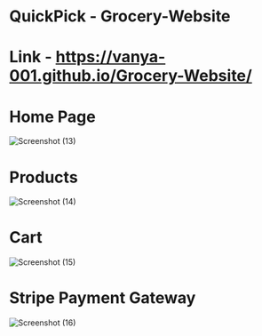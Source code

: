 # QuickPick - Grocery-Website
# Link - https://vanya-001.github.io/Grocery-Website/

# Home Page
![Screenshot (13)](https://github.com/vanya-001/Grocery-Website/assets/115103924/c8631eff-7d2e-4968-a037-3e59a8160e67)

# Products
![Screenshot (14)](https://github.com/vanya-001/Grocery-Website/assets/115103924/aba2c961-4df8-4176-8542-bb45c5d77ec3)

# Cart
![Screenshot (15)](https://github.com/vanya-001/Grocery-Website/assets/115103924/5a128902-685d-4739-908a-3735b34acddd)

# Stripe Payment Gateway
![Screenshot (16)](https://github.com/vanya-001/Grocery-Website/assets/115103924/db324699-8354-4da7-a106-6afbd734c88d)
